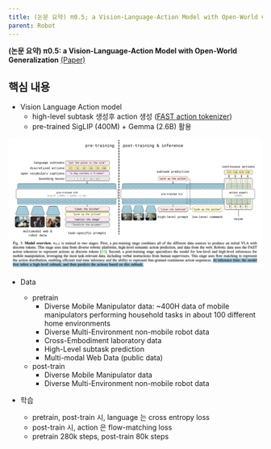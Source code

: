 ```yaml
---
title: (논문 요약) π0.5; a Vision-Language-Action Model with Open-World Generalization
parent: Robot
---
```


**(논문 요약) π0.5: a Vision-Language-Action Model with Open-World Generalization** [(Paper)](https://arxiv.org/pdf/2504.16054)


## 핵심 내용
- Vision Language Action model
  - high-level subtask 생성후 action 생성 ([FAST action tokenizer](https://arxiv.org/pdf/2501.09747))
  - pre-trained SigLIP (400M) + Gemma (2.6B) 활용

<img src="/data/papers/pi0_5/concept.png" width="800" />

- Data
  - pretrain
     - Diverse Mobile Manipulator data: ~400H data of mobile manipulators performing household tasks in about 100 different home environments
     - Diverse Multi-Environment non-mobile robot data
     - Cross-Embodiment laboratory data
     - High-Level subtask prediction
     - Multi-modal Web Data (public data)
  - post-train
     - Diverse Mobile Manipulator data
     - Diverse Multi-Environment non-mobile robot data
  
- 학습
  - pretrain, post-train 시, language 는 cross entropy loss
  - post-train 시, action 은 flow-matching loss
  - pretrain 280k steps, post-train 80k steps


